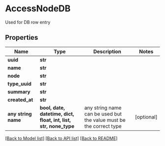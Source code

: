 # AccessNodeDB

Used for DB row entry

## Properties
Name | Type | Description | Notes
------------ | ------------- | ------------- | -------------
**uuid** | **str** |  | 
**name** | **str** |  | 
**node** | **str** |  | 
**type_uuid** | **str** |  | 
**summary** | **str** |  | 
**created_at** | **str** |  | 
**any string name** | **bool, date, datetime, dict, float, int, list, str, none_type** | any string name can be used but the value must be the correct type | [optional]

[[Back to Model list]](../README.md#documentation-for-models) [[Back to API list]](../README.md#documentation-for-api-endpoints) [[Back to README]](../README.md)


